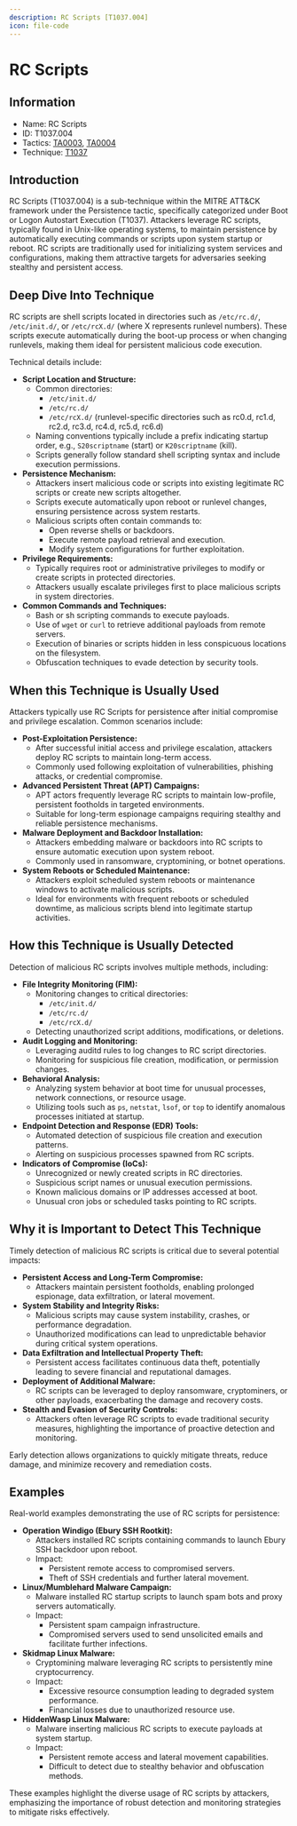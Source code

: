 ```yaml
---
description: RC Scripts [T1037.004]
icon: file-code
---
```


# RC Scripts

## Information

* Name: RC Scripts
* ID: T1037.004
* Tactics: [TA0003](../), [TA0004](../../ta0004/)
* Technique: [T1037](./)

## Introduction

RC Scripts (T1037.004) is a sub-technique within the MITRE ATT\&CK framework under the Persistence tactic, specifically categorized under Boot or Logon Autostart Execution (T1037). Attackers leverage RC scripts, typically found in Unix-like operating systems, to maintain persistence by automatically executing commands or scripts upon system startup or reboot. RC scripts are traditionally used for initializing system services and configurations, making them attractive targets for adversaries seeking stealthy and persistent access.

## Deep Dive Into Technique

RC scripts are shell scripts located in directories such as `/etc/rc.d/`, `/etc/init.d/`, or `/etc/rcX.d/` (where X represents runlevel numbers). These scripts execute automatically during the boot-up process or when changing runlevels, making them ideal for persistent malicious code execution.

Technical details include:

* **Script Location and Structure:**
  * Common directories:
    * `/etc/init.d/`
    * `/etc/rc.d/`
    * `/etc/rcX.d/` (runlevel-specific directories such as rc0.d, rc1.d, rc2.d, rc3.d, rc4.d, rc5.d, rc6.d)
  * Naming conventions typically include a prefix indicating startup order, e.g., `S20scriptname` (start) or `K20scriptname` (kill).
  * Scripts generally follow standard shell scripting syntax and include execution permissions.
* **Persistence Mechanism:**
  * Attackers insert malicious code or scripts into existing legitimate RC scripts or create new scripts altogether.
  * Scripts execute automatically upon reboot or runlevel changes, ensuring persistence across system restarts.
  * Malicious scripts often contain commands to:
    * Open reverse shells or backdoors.
    * Execute remote payload retrieval and execution.
    * Modify system configurations for further exploitation.
* **Privilege Requirements:**
  * Typically requires root or administrative privileges to modify or create scripts in protected directories.
  * Attackers usually escalate privileges first to place malicious scripts in system directories.
* **Common Commands and Techniques:**
  * Bash or sh scripting commands to execute payloads.
  * Use of `wget` or `curl` to retrieve additional payloads from remote servers.
  * Execution of binaries or scripts hidden in less conspicuous locations on the filesystem.
  * Obfuscation techniques to evade detection by security tools.

## When this Technique is Usually Used

Attackers typically use RC Scripts for persistence after initial compromise and privilege escalation. Common scenarios include:

* **Post-Exploitation Persistence:**
  * After successful initial access and privilege escalation, attackers deploy RC scripts to maintain long-term access.
  * Commonly used following exploitation of vulnerabilities, phishing attacks, or credential compromise.
* **Advanced Persistent Threat (APT) Campaigns:**
  * APT actors frequently leverage RC scripts to maintain low-profile, persistent footholds in targeted environments.
  * Suitable for long-term espionage campaigns requiring stealthy and reliable persistence mechanisms.
* **Malware Deployment and Backdoor Installation:**
  * Attackers embedding malware or backdoors into RC scripts to ensure automatic execution upon system reboot.
  * Commonly used in ransomware, cryptomining, or botnet operations.
* **System Reboots or Scheduled Maintenance:**
  * Attackers exploit scheduled system reboots or maintenance windows to activate malicious scripts.
  * Ideal for environments with frequent reboots or scheduled downtime, as malicious scripts blend into legitimate startup activities.

## How this Technique is Usually Detected

Detection of malicious RC scripts involves multiple methods, including:

* **File Integrity Monitoring (FIM):**
  * Monitoring changes to critical directories:
    * `/etc/init.d/`
    * `/etc/rc.d/`
    * `/etc/rcX.d/`
  * Detecting unauthorized script additions, modifications, or deletions.
* **Audit Logging and Monitoring:**
  * Leveraging auditd rules to log changes to RC script directories.
  * Monitoring for suspicious file creation, modification, or permission changes.
* **Behavioral Analysis:**
  * Analyzing system behavior at boot time for unusual processes, network connections, or resource usage.
  * Utilizing tools such as `ps`, `netstat`, `lsof`, or `top` to identify anomalous processes initiated at startup.
* **Endpoint Detection and Response (EDR) Tools:**
  * Automated detection of suspicious file creation and execution patterns.
  * Alerting on suspicious processes spawned from RC scripts.
* **Indicators of Compromise (IoCs):**
  * Unrecognized or newly created scripts in RC directories.
  * Suspicious script names or unusual execution permissions.
  * Known malicious domains or IP addresses accessed at boot.
  * Unusual cron jobs or scheduled tasks pointing to RC scripts.

## Why it is Important to Detect This Technique

Timely detection of malicious RC scripts is critical due to several potential impacts:

* **Persistent Access and Long-Term Compromise:**
  * Attackers maintain persistent footholds, enabling prolonged espionage, data exfiltration, or lateral movement.
* **System Stability and Integrity Risks:**
  * Malicious scripts may cause system instability, crashes, or performance degradation.
  * Unauthorized modifications can lead to unpredictable behavior during critical system operations.
* **Data Exfiltration and Intellectual Property Theft:**
  * Persistent access facilitates continuous data theft, potentially leading to severe financial and reputational damages.
* **Deployment of Additional Malware:**
  * RC scripts can be leveraged to deploy ransomware, cryptominers, or other payloads, exacerbating the damage and recovery costs.
* **Stealth and Evasion of Security Controls:**
  * Attackers often leverage RC scripts to evade traditional security measures, highlighting the importance of proactive detection and monitoring.

Early detection allows organizations to quickly mitigate threats, reduce damage, and minimize recovery and remediation costs.

## Examples

Real-world examples demonstrating the use of RC scripts for persistence:

* **Operation Windigo (Ebury SSH Rootkit):**
  * Attackers installed RC scripts containing commands to launch Ebury SSH backdoor upon reboot.
  * Impact:
    * Persistent remote access to compromised servers.
    * Theft of SSH credentials and further lateral movement.
* **Linux/Mumblehard Malware Campaign:**
  * Malware installed RC startup scripts to launch spam bots and proxy servers automatically.
  * Impact:
    * Persistent spam campaign infrastructure.
    * Compromised servers used to send unsolicited emails and facilitate further infections.
* **Skidmap Linux Malware:**
  * Cryptomining malware leveraging RC scripts to persistently mine cryptocurrency.
  * Impact:
    * Excessive resource consumption leading to degraded system performance.
    * Financial losses due to unauthorized resource use.
* **HiddenWasp Linux Malware:**
  * Malware inserting malicious RC scripts to execute payloads at system startup.
  * Impact:
    * Persistent remote access and lateral movement capabilities.
    * Difficult to detect due to stealthy behavior and obfuscation methods.

These examples highlight the diverse usage of RC scripts by attackers, emphasizing the importance of robust detection and monitoring strategies to mitigate risks effectively.
